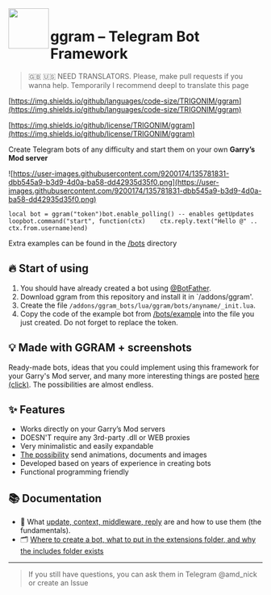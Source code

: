 <img align="left" width="80" src="https://i.imgur.com/AbYOj2T.png">

# ggram – Telegram Bot Framework

> 🇬🇧 🇺🇸 NEED TRANSLATORS. Please, make pull requests if you wanna help. Temporarily I recommend deepl to translate this page
> 

[https://img.shields.io/github/languages/code-size/TRIGONIM/ggram](https://img.shields.io/github/languages/code-size/TRIGONIM/ggram)

[https://img.shields.io/github/license/TRIGONIM/ggram](https://img.shields.io/github/license/TRIGONIM/ggram)

Create Telegram bots of any difficulty and start them on your own **Garry’s Mod server**

![https://user-images.githubusercontent.com/9200174/135781831-dbb545a9-b3d9-4d0a-ba58-dd42935d35f0.png](https://user-images.githubusercontent.com/9200174/135781831-dbb545a9-b3d9-4d0a-ba58-dd42935d35f0.png)

```
local bot = ggram("token")bot.enable_polling() -- enables getUpdates loopbot.command("start", function(ctx)    ctx.reply.text("Hello @" .. ctx.from.username)end)
```

Extra examples can be found in the [/bots](/lua/ggram/bots) directory

## 🔥 Start of using

1. You should have already created a bot using [@BotFather](https://t.me/BotFather).
2. Download ggram from this repository and install it in `/addons/ggram'.
3. Create the file `/addons/ggram_bots/lua/ggram/bots/anyname/_init.lua`.
4. Copy the code of the example bot from [/bots/example](notion://www.notion.so/lua/ggram/bots/example) into the file you just created. Do not forget to replace the token.

## 💡 Made with GGRAM + screenshots

Ready-made bots, ideas that you could implement using this framework for your Garry's Mod server, and many more interesting things are posted [here (click)]((https://forum.gm-donate.ru/t/idei-telegram-botov-dlya-vashego-servera/197)). The possibilities are almost endless.

## ✨ Features

- Works directly on your Garry’s Mod servers
- DOESN'T require any 3rd-party .dll or WEB proxies
- Very minimalistic and easily expandable
- [The possibility](/lua/ggram/includes/surprise) send animations, documents and images
- Developed based on years of experience in creating bots
- Functional programming friendly

## 📚 Documentation

- 🤔 What [update, context, middleware, reply](/info/understanding_things.md) are and how to use them (the fundamentals).
- 🗂 [Where to create a bot, what to put in the extensions folder, and why the includes folder exists](/info/project_structure.md)

---

> If you still have questions, you can ask them in Telegram @amd_nick or create an Issue
>

